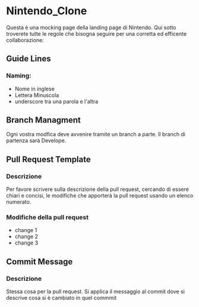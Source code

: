 # Nintendo_Clone

Questa è una mocking page della landing page di Nintendo. Qui sotto troverete tutte le regole che bisogna seguire per una corretta ed efficente collaborazione:
## Guide Lines 

### Naming: 
- Nome in inglese 
- Lettera Minuscola
- underscore tra una parola e l'altra 

## Branch Managment 

Ogni vostra modfica deve avvenire tramite un branch a parte.
Il branch di partenza sarà Develope.

## Pull Request Template

### Descrizione

Per favore scrivere sulla descrizione della pull request, cercando di essere chiari e concisi, le modifiche che apporterà la pull request usando un elenco numerato.

### Modifiche della pull request

- change 1
- change 2 
- change 3

## Commit Message 

### Descrizione 

Stessa cosa per la pull request. Si applica il messaggio al commit dove si descrive cosa si è cambiato in quel commmit

